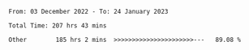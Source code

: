 <!--START_SECTION:waka-->

```text
From: 03 December 2022 - To: 24 January 2023

Total Time: 207 hrs 43 mins

Other        185 hrs 2 mins  >>>>>>>>>>>>>>>>>>>>>>---   89.08 %
```

<!--END_SECTION:waka-->